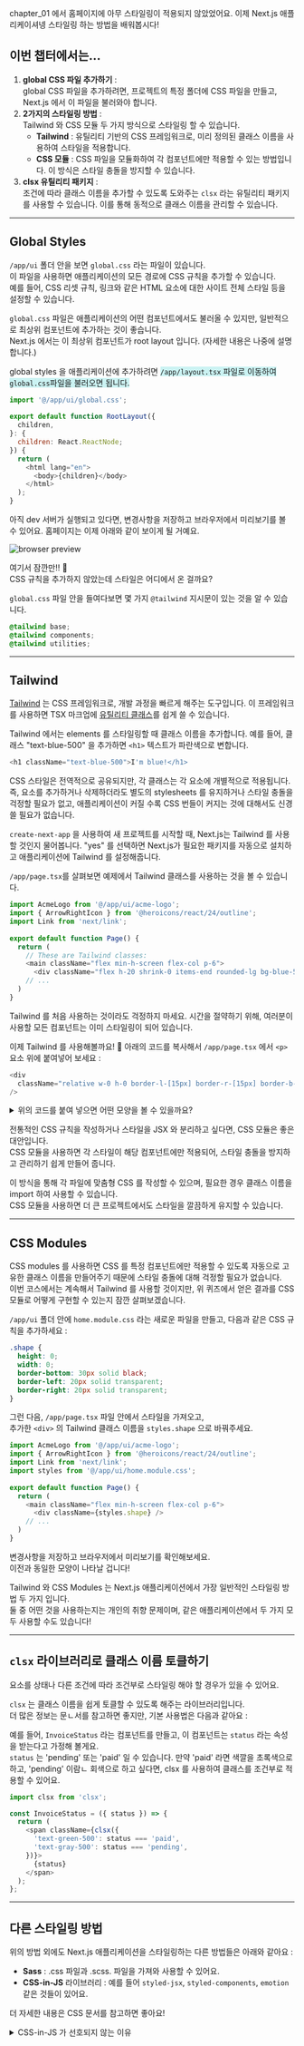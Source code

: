 chapter_01 에서 홈페이지에 아무 스타일링이 적용되지 않았었어요. 이제 Next.js 애플리케이셔넹 스타일링 하는 방법을 배워봅시다!

## 이번 챕터에서는...

1. **global CSS 파일 추가하기** : <br/>
global CSS 파일을 추가하려면, 프로젝트의 특정 폴더에 CSS 파일을 만들고, Next.js 에서 이 파일을 불러와야 합니다.
2. **2가지의 스타일링 방법** : <br/>
Tailwind 와 CSS 모듈 두 가지 방식으로 스타일링 할 수 있습니다.
   - **Tailwind** : 유틸리티 기반의 CSS 프레임워크로, 미리 정의된 클래스 이름을 사용하여 스타일을 적용합니다.
   - **CSS 모듈** : CSS 파일을 모듈화하여 각 컴포넌트에만 적용할 수 있는 방법입니다. 이 방식은 스타일 충돌을 방지할 수 있습니다.
3. **clsx 유틸리티 패키지** :<br/>
조건에 따라 클래스 이름을 추가할 수 있도록 도와주는 ``clsx`` 라는 유틸리티 패키지를 사용할 수 있습니다. 
이를 통해 동적으로 클래스 이름을 관리할 수 있습니다.

<hr/>

## Global Styles

``/app/ui`` 폴더 안을 보면 ``global.css`` 라는 파일이 있습니다. <br/>
이 파일을 사용하면 애플리케이션의 모든 경로에 CSS 규칙을 추가할 수 있습니다. <br/>
예를 들어, CSS 리셋 규칙, 링크와 같은 HTML 요소에 대한 사이트 전체 스타일 등을 설정할 수 있습니다. 

``global.css`` 파일은 애플리케이션의 어떤 컴포넌트에서도 불러올 수 있지만, 일반적으로 최상위 컴포넌트에 추가하는 것이 좋습니다.<br/>
Next.js 에서는 이 최상위 컴포넌트가 root layout 입니다. (자세한 내용은 나중에 설명합니다.)

global styles 을 애플리케이션에 추가하려면 <span style="background-color: rgba(0,200,200, 0.2)">``/app/layout.tsx`` 파일로 이동하여 ``global.css``파일을 불러오면 됩니다.</span>

```javascript
import '@/app/ui/global.css';
 
export default function RootLayout({
  children,
}: {
  children: React.ReactNode;
}) {
  return (
    <html lang="en">
      <body>{children}</body>
    </html>
  );
}
```

아직 dev 서버가 실행되고 있다면, 변경사항을 저장하고 브라우저에서 미리보기를 볼 수 있어요.
홈페이지는 이제 아래와 같이 보이게 될 거예요.

<img src="https://nextjs.org/_next/image?url=%2Flearn%2Fdark%2Fhome-page-with-tailwind.png&w=1920&q=75" alt="browser preview" />

여기서 잠깐만!! 🤔<br/>
CSS 규칙을 추가하지 않았는데 스타일은 어디에서 온 걸까요?

``global.css`` 파일 안을 들여다보면 몇 가지 ``@tailwind`` 지시문이 있는 것을 알 수 있습니다.

```css
@tailwind base;
@tailwind components;
@tailwind utilities;
```

<hr/>

## Tailwind

[Tailwind](https://tailwindcss.com/) 는 CSS 프레임워크로, 개발 과정을 빠르게 해주는 도구입니다.
이 프레임워크를 사용하면 TSX 마크업에 [유틸리티 클래스](https://tailwindcss.com/docs/utility-first)를 쉽게 쓸 수 있습니다.

Tailwind 에서는 elements 를 스타일링할 때 클래스 이름을 추가합니다.
예를 들어, 클래스 "text-blue-500" 을 추가하면 ``<h1>`` 텍스트가 파란색으로 변합니다.

```javascript
<h1 className="text-blue-500">I'm blue!</h1>
```

CSS 스타일은 전역적으로 공유되지만, 각 클래스는 각 요소에 개별적으로 적용됩니다.
즉, 요소를 추가하거나 삭제하더라도 별도의 stylesheets 를 유지하거나 스타일 충돌을 걱정할 필요가 없고,
애플리케이션이 커질 수록 CSS 번들이 커지는 것에 대해서도 신경 쓸 필요가 없습니다.

``create-next-app`` 을 사용하여 새 프로젝트를 시작할 때, Next.js는 Tailwind 를 사용할 것인지 물어봅니다.
"yes" 를 선택하면 Next.js가 필요한 패키지를 자동으로 설치하고 애플리케이션에 Tailwind 를 설정해줍니다.

``/app/page.tsx``를 살펴보면 예제에서 Tailwind 클래스를 사용하는 것을 볼 수 있습니다.

```javascript
import AcmeLogo from '@/app/ui/acme-logo';
import { ArrowRightIcon } from '@heroicons/react/24/outline';
import Link from 'next/link';
 
export default function Page() {
  return (
    // These are Tailwind classes:
    <main className="flex min-h-screen flex-col p-6">
      <div className="flex h-20 shrink-0 items-end rounded-lg bg-blue-500 p-4 md:h-52">
    // ...
  )
}
```

Tailwind 를 처음 사용하는 것이라도 걱정하지 마세요.
시간을 절약하기 위해, 여러분이 사용할 모든 컴포넌트는 이미 스타일링이 되어 있습니다.

이제 Tailwind 를 사용해볼까요! 🎨
아래의 코드를 복사해서 ``/app/page.tsx`` 에서 ``<p>`` 요소 위에 붙여넣어 보세요 :
```javascript
<div
  className="relative w-0 h-0 border-l-[15px] border-r-[15px] border-b-[26px] border-l-transparent border-r-transparent border-b-black"
/>
```
<details>
<summary>위의 코드를 붙여 넣으면 어떤 모양을 볼 수 있을까요?</summary>
정답 : 검정색의 삼각형
</details>

전통적인 CSS 규칙을 작성하거나 스타일을 JSX 와 분리하고 싶다면, CSS 모듈은 좋은 대안입니다. <br/>
CSS 모듈을 사용하면 각 스타일이 해당 컴포넌트에만 적용되어, 스타일 충돌을 방지하고 관리하기 쉽게 만들어 줍니다.

이 방식을 통해 각 파일에 맞춤형 CSS 를 작성할 수 있으며, 필요한 경우 클래스 이름을 import 하여 사용할 수 있습니다. <br/>
CSS 모듈을 사용하면 더 큰 프로젝트에서도 스타일을 깔끔하게 유지할 수 있습니다.

<hr/>

## CSS Modules

CSS modules 를 사용하면 CSS 를 특정 컴포넌트에만 적용할 수 있도록 자동으로 고유한 클래스 이름을 만들어주기 때문에 스타일 충돌에 대해 걱정할 필요가 없습니다. <br/>
이번 코스에서는 계속해서 Tailwind 를 사용할 것이지만, 위 퀴즈에서 얻은 결과를 CSS 모듈로 어떻게 구현할 수 있는지 잠깐 살펴보겠습니다.

``/app/ui`` 폴더 안에 ``home.module.css`` 라는 새로운 파일을 만들고, 다음과 같은 CSS 규칙을 추가하세요 :

```css
.shape {
  height: 0;
  width: 0;
  border-bottom: 30px solid black;
  border-left: 20px solid transparent;
  border-right: 20px solid transparent;
}
```

그런 다음, ``/app/page.tsx`` 파일 안에서 스타일을 가져오고, <br/>
추가한 ``<div>`` 의 Tailwind 클래스 이름을 ``styles.shape`` 으로 바꿔주세요.

```javascript
import AcmeLogo from '@/app/ui/acme-logo';
import { ArrowRightIcon } from '@heroicons/react/24/outline';
import Link from 'next/link';
import styles from '@/app/ui/home.module.css';
 
export default function Page() {
  return (
    <main className="flex min-h-screen flex-col p-6">
      <div className={styles.shape} />
    // ...
  )
}
```

변경사항을 저장하고 브라우저에서 미리보기를 확인해보세요. <br/>
이전과 동일한 모양이 나타날 겁니다!

Tailwind 와 CSS Modules 는 Next.js 애플리케이션에서 가장 일반적인 스타일링 방법 두 가지 입니다. <br/>
둘 중 어떤 것을 사용하는지는 개인의 취향 문제이며, 같은 애플리케이션에서 두 가지 모두 사용할 수도 있습니다!

<hr />

## ``clsx`` 라이브러리로 클래스 이름 토클하기

요소를 상태나 다른 조건에 따라 조건부로 스타일링 해야 할 경우가 있을 수 있어요.

``clsx`` 는 클래스 이름을 쉽게 토클할 수 있도록 해주는 라이브러리입니다. <br/>
더 많은 정보는 문ㄴ서를 참고하면 좋지만, 기본 사용법은 다음과 같아요 :

예를 들어, ``InvoiceStatus`` 라는 컴포넌트를 만들고, 이 컴포넌트는 ``status`` 라는 속성을 받는다고 가정해 볼게요. <br/>
``status`` 는 'pending' 또는 'paid' 일 수 있습니다. 만약 'paid' 라면 색깔을 초록색으로 하고, 'pending' 이람ㄴ 회색으로 하고 싶다면, clsx 를 사용하여 클래스를 조건부로 적용할 수 있어요.

```javascript
import clsx from 'clsx';

const InvoiceStatus = ({ status }) => {
  return (
    <span className={clsx({
      'text-green-500': status === 'paid',
      'text-gray-500': status === 'pending',
    })}>
      {status}
    </span>
  );
};
```

<hr/>

## 다른 스타일링 방법

위의 방법 외에도 Next.js 애플리케이션을 스타일링하는 다른 방법들은 아래와 같아요 : 
- **Sass** : .css 파일과 .scss. 파일을 가져와 사용할 수 있어요.
- **CSS-in-JS** 라이브러리 : 예를 들어 ``styled-jsx``, ``styled-components``, ``emotion`` 같은 것들이 있어요.

더 자세한 내용은 CSS 문서를 참고하면 좋아요!

<details>
<summary>
CSS-in-JS 가 선호되지 않는 이유
</summary>
<br />
CSS-in-JS 라이브러리와 서버 사이드 렌더링(SSR)을 함께 사용할 때 발생할 수 있는 주요 문제점은 FOUC(Flash of Unstyled Content) 현상이에요. <br />
이 현상은 스타일이 적용되지 않은 상태로 페이지가 잠깐 표시되었다가, 나중에 스타일이 로드되면서 깜빡이는 문제를 말해요. <br /><br />
1. SSR 에서의 스타일 처리 지연 : <br />
서버 측 렌더링은 브라우저에서 페이지를 요청할 때 서버에서 미리 HTML 을 생성해 반환하는 방식이에요. <br /> 
CSS-in-JS 라이브러리는 자바스크립트 코드 안에서 동적으로 스타일을 생성하는데, 이로 인해 서버에서 생성된 HTML 이 브라우저에 도달할 때 스타일이 적용되기 전에 페이지가 먼저 렌더링 될 수 있어요. <br/>
그 결과, 사용자는 잠시 동안 스타일이 없는 페이지를 보게 돼요. 😭 <br /><br />
2. 스타일 로딩의 비동기적 특성 : <br />
CSS-in-JS 라이브러리들은 스타일을 런타임에 생성하고 적용하기 때문에, 스타일이 서버에서 빠르게 렌더링되지 않으면 클라이언트 측에서 스타일이 적용될 때까지 지연이 발생할 수 있어요. <br />
이 과정이 비동기적으로 처리되므로, 스타일이 느리게 로드될 때 FOUC 문제가 발생할 가능성이 높아요. 😥 <br /><br />
3. 스타일 서버에서 클라이언트로 전달 어려움 :<br />
SSR 에서는 서버에서 미리 HTML 과 CSS 를 클라이언트로 보내야 하는데, CSS-in-JS 방식은 자바스크립트가 실행되면서 스타일이 생성되기 때문에, SSR 환경에서는 스타일을 서버에서 미리 계산하고 클라이언트에 전달하는 것이 더 복잡해져요. 🥺 <br />
<br />
이 문제를 해결하려면, CSS-in-JS 라이브러리를 사용할 때 SSR 에 최적화된 설정을 하거나, <br />
정적인 CSS 파일을 사용하는 방식으로 혼합하여 사용하는 것이 일반적이에요. <br />
Tailwind CSS 나 CSS Modules 처럼 정적 스타일시트 기반의 해결책이 서버 렌더링 환경에서 더 안정적으로 동작할 수 있는 이유예요!
<br /><br />
<span style="background-color: #fff5b1">글쓴이 : 보통은 Tailwind 나 PigmentCSS 를 사용하는 추세입니다</span> 😊
</details>
